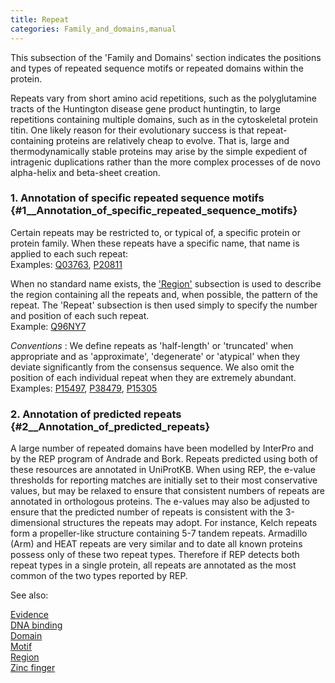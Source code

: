 ```yaml
---
title: Repeat
categories: Family_and_domains,manual
---
```


This subsection of the 'Family and Domains' section indicates the positions and types of repeated sequence motifs or repeated domains within the protein.

Repeats vary from short amino acid repetitions, such as the polyglutamine tracts of the Huntington disease gene product huntingtin, to large repetitions containing multiple domains, such as in the cytoskeletal protein titin. One likely reason for their evolutionary success is that repeat-containing proteins are relatively cheap to evolve. That is, large and thermodynamically stable proteins may arise by the simple expedient of intragenic duplications rather than the more complex processes of de novo alpha-helix and beta-sheet creation.

### 1. Annotation of specific repeated sequence motifs {\#1\_\_Annotation\_of\_specific\_repeated\_sequence\_motifs}

Certain repeats may be restricted to, or typical of, a specific protein or protein family. When these repeats have a specific name, that name is applied to each such repeat:  
Examples: [Q03763](https://www.uniprot.org/uniprotkb/Q03763#family%5Fand%5Fdomains), [P20811](https://www.uniprot.org/uniprotkb/P20811#family%5Fand%5Fdomains)

When no standard name exists, the ['Region'](https://www.uniprot.org/help/region) subsection is used to describe the region containing all the repeats and, when possible, the pattern of the repeat. The 'Repeat' subsection is then used simply to specify the number and position of each such repeat.  
Example: [Q96NY7](https://www.uniprot.org/uniprotkb/Q96NY7#family%5Fand%5Fdomains)

*Conventions* : We define repeats as 'half-length' or 'truncated' when appropriate and as 'approximate', 'degenerate' or 'atypical' when they deviate significantly from the consensus sequence. We also omit the position of each individual repeat when they are extremely abundant.  
Examples: [P15497](https://www.uniprot.org/uniprotkb/P15497#family%5Fand%5Fdomains), [P38479](https://www.uniprot.org/uniprotkb/P38479#family%5Fand%5Fdomains), [P15305](https://www.uniprot.org/uniprotkb/P15305#family%5Fand%5Fdomains)

### 2. Annotation of predicted repeats {\#2\_\_Annotation\_of\_predicted\_repeats}

A large number of repeated domains have been modelled by InterPro and by the REP program of Andrade and Bork. Repeats predicted using both of these resources are annotated in UniProtKB. When using REP, the e-value thresholds for reporting matches are initially set to their most conservative values, but may be relaxed to ensure that consistent numbers of repeats are annotated in orthologous proteins. The e-values may also be adjusted to ensure that the predicted number of repeats is consistent with the 3-dimensional structures the repeats may adopt. For instance, Kelch repeats form a propeller-like structure containing 5-7 tandem repeats. Armadillo (Arm) and HEAT repeats are very similar and to date all known proteins possess only of these two repeat types. Therefore if REP detects both repeat types in a single protein, all repeats are annotated as the most common of the two types reported by REP.

See also:

[Evidence](https://www.uniprot.org/help/evidences)  
[DNA binding](http://www.uniprot.org/help/dna%5Fbind)  
[Domain](http://www.uniprot.org/help/domain)  
[Motif](http://www.uniprot.org/help/motif)  
[Region](http://www.uniprot.org/help/region)  
[Zinc finger](http://www.uniprot.org/help/zn%5Ffing)
